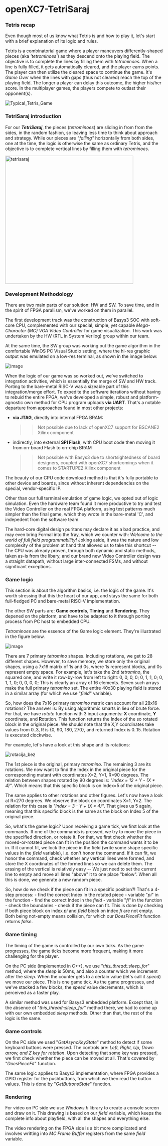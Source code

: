 # openXC7-TetriSaraj

**<h3> Tetris recap </h3>**

Even though most of us know what Tetris is and how to play it, let's start with a brief explanation of its logic and rules.

Tetris is a combinatorial game where a player maneuvers differently-shaped pieces (aka <i>'tetrominoes'</i>) as they descend onto the playing field. The objective is to complete the lines by filling them with <i>tetrominoes</i>. When a line is fully filled, it gets automatically cleared, and the player earns points. The player can then utilize the cleared space to continue the game. It's <i>Game Over</i> when the lines with gaps (thus not cleared) reach the top of the playing field. The longer a player can delay this outcome, the higher his/her score. In the multiplayer games, the players compete to outlast their opponent(s). 

![Typical_Tetris_Game](https://github.com/chili-chips-ba/openXC7-TetriSaraj/assets/113244867/bbd94950-8c0d-4dce-a1da-66681715f41d)

**<h3> TetriSaraj introduction </h3>**

For our <i><b>TetriSaraj</i></b>, the pieces (<i>tetrominoes</i>) are sliding in from from the sides, in the random fashion, so leaving less time to think about approach and strategy. While our pieces are <i>"falling"</i> horizontally from both sides, one at the time, the logic is otherwise the same as ordinary Tetris, and the objective is to complete vertical lines by filling them with <i>tetrominoes</i>.

  <img width="408" alt="tetrisaraj" src="https://github.com/chili-chips-ba/openXC7-TetriSaraj/assets/113244867/ceb74ee9-2ee2-461a-ab3f-e279f34bf71e">

**<h3> Development Methodology </h3>**

There are two main parts of our solution: HW and SW. To save time, and in the spirit of FPGA parallism, we've worked on them in parallel. 

The first development track was the construction of Basys3 SOC with soft-core CPU, complemented with our special, simple, yet capable <i>Mega-Character (MC) VGA Video Controller</i> for game visualization. This work was undertaken by the HW (RTL in System Verilog) group within our team.

At the same time, the SW group was working out the game algorithm in the comfortable WinOS PC Visual Studio setting, where the hi-res graphic output was emulated on a low-res terminal, as shown in the image below:

  ![image](https://github.com/chili-chips-ba/openXC7-TetriSaraj/assets/113244867/146a804c-dc82-46a3-8c0f-a984b1f0f3dc)

When the logic of our game was so worked out, we've switched to integration activities, which is essentially the merge of SW and HW track. Porting to the bare-metal RISC-V was a sizeable part of this integration/merge effort. To expedite the software iterations without having to rebuid the entire FPGA, we've developed a simple, robust and platform-agnostic own method for CPU program uploads <b>via UART</b>. That's a notable departure from approaches found in most other projects:
  - <b>via JTAG</b>, directly into internal FPGA BRAM: 
     >> Not possible due to lack of openXC7 support for BSCANE2 Xilinx component
  - indirectly, into external <b>SPI Flash</b>, with CPU boot code then moving it from on-board Flash to on-chip BRAM
     >> Not possible with Basys3 due to shortsightedness of board designers, coupled with openXC7 shortcomings when it comes to STARTUPE2 Xilinx component

The beauty of our CPU code download method is that it's fully portable to other device and boards, since without inherent dependencies on the special, vendor-specific IP.
     
Other than our full terminal emulation of game logic, we opted out of logic simulation. Even the hardware team found it more productive to try and test the Video Controller on the real FPGA platform, using test patterns much simpler than the final game, which they wrote in the bare-metal 'C', and indepedent from the software team. 

The hard-core digital design puritans may declare it as a bad practice, and may even bring Formal into the fray, which we counter with: <i>Welcome to the world of full field programmability!</i> Joking aside, it was the nature and low complexity of the problem at hand that allowed us to take this shortcut -- The CPU was already proven, through both dynamic and static methods, taken as-is from the libary, and our brand new Video Controller design was a straight datapath, without large inter-connected FSMs, and without significant exceptions.

**<h3> Game logic </h3>**

This section is about the algorithm basics, i.e. the logic of the game. It's worth stressing that this the heart of our app, and stays the same for both full-fledged PC and bare-metal RISC-V implementation. 

The other SW parts are: <b>Game controls</b>, <b>Timing</b> and <b>Rendering</b>. They depened on the platform, and have to be adapted to it through porting process from PC host to embedded CPU. 

<i>Tetrominoes</i> are the essence of the Game logic element. They're illustrated in the figure below.

  ![image](https://github.com/chili-chips-ba/openXC7-TetriSaraj/assets/113244867/3f4bd9aa-19b2-46f8-92a8-beec3c671afe)

There are 7 primary <i>tetromino</i> shapes. Including rotations, we get to 28 different shapes. However, to save memory, we store only the original shapes, using a 7x16 matrix of 1s and 0s, where 1s represent blocks, and 0s represent empty space. For example, let's take the 2nd <i>tetromino</i>, the squared one, and write it row-by-row from left to right: 
       0, 0, 0, 0; 
       0, 1, 1, 0; 
       0, 1, 1, 0; 
       0, 0, 0, 0; 
This is clearly an array of 16 elements. Seven such arrays make the full primary <i>tetromino</i> set. The entire 40x30 playing field is stored in a similar array (for which we use "<i>field</i>" variable).

So, how does the 7x16 primary <i>tetromino</i> matrix can account for all 28x16 rotations? The answer is: By using algorithmic smarts in lieu of brute force. For that, we have <i>rotate</i> function with 3 input arguments: <b>X</b> coordinate, <b>Y</b> coordinate, and <b>R</b>otation. This function returns the <b>I</b>ndex of the so rotated block in the original piece. We should note that the X,Y coordinates take values from 0..3, R is {0, 90, 180, 270}, and returned Index is 0..15. Rotation is executed clockwise.

For example, let's have a look at this shape and its rotations:

  ![rotacija_bez](https://github.com/chili-chips-ba/openXC7-TetriSaraj/assets/113244867/88ec5169-c7a7-4ad1-a3b8-18fb19fd305e)

The 1st piece is the original, primary <i>tetromino</i>. The remaining 3 are its rotations. We now want to find the Index in the original piece for the corresponding mutant with coordinates X=2, Y=1, R=90 degrees. The relation between shapes rotated by 90 degrees is: <i>"Index = 12 + Y - (X * 4)"</i>. Which means that this specific block is on Index=5 of the original piece. 

The same applies to other rotations and other figures. Let's now have a look at R=270 degrees. We observe the block on coordinates X=1, Y=2. The relation for this case is <i>"Index = 3 - Y + (X * 4)"</i>. That gives us 5 again, meaning that this specific block is the same as the block on Index 5 of the original piece.

So, what's the game logic? Upon receiving a game tick, we first look at the commands. If one of the commands is pressed, we try to move the piece in the specified direction, or rotate it. For that, we first check whether the moved-or-rotated piece can fit in the position the command wants it to be in. If it cannot fit, we lock the piece in the field (write some shape specific values in the <i>field</i> variable), i.e. don't honor the command. If it can fit, we honor the command, check whether any vertical lines were formed, and store the X coordinates of the formed lines so we can delete them. The erasing of the vertical is relatively easy -- We just need to set the current line to empty and move all lines "above" it to one place "below". When all this is done, we generate a new random piece. 

So, how do we check if the piece can fit in a specific position?! That's a 4-step process:
    - find the correct Index in the rotated piece - variable "<i>pi</i>" in the function
    - find the correct Index in the <i>field</i>  - variable "<i>fi</i>" in the function
    - check the boundaries
    - check if the piece can fit. This is done by checking if both piece block on index <i>pi</i> and <i>field</i> block on index <i>fi</i> are not empty. Both being not-empty means collision, for which our <i>DoesPieceFit</i> function returns <i>false</i>.

**<h3> Game timing </h3>**

The timing of the game is controlled by our own ticks. As the game progresses, the game ticks become more frequent, making it more challenging for the player.

On the PC side (implemented in C++), we use "<i>this_thread::sleep_for</i>" method, where the <i>sleep</i> is 50ms, and also a counter which we increment after the <i>sleep</i>. When the counter gets to a certain value (let's call it <i>speed</i>) we move our piece. This is one game tick. As the game progresses, and we've stacked a few blocks, the <i>speed</i> value decrements, which is perceived as a faster play. 

A similar method was used for Basys3 embedded platform. Except that, in the absence of "<i>this_thread::sleep_for</i>" method there, we had to come up with our own embedded <i>sleep</i> methods. Other than that, the rest of the logic is the same. 

**<h3> Game controls </h3>**

On the PC side we used "<i>GetAsyncKeyState</i>" method to detect if some keyboard buttons were pressed. The controls are: <i>Left, Right, Up, Down arrow, and Z key for rotation</i>. Upon detecting that some key was pressed, we first check whether the piece can be moved at all. That's covered by "<i>DoesPieceFit</i>" function. 

The same logic applies to Basys3 implementation, where FPGA provides a GPIO register for the pushbuttons, from which we then read the button values. This is done by "<i>GetButtonsState</i>" function.

**<h3> Rendering </h3>**

For video on PC side we use <i>Windows.h</i> library to create a console screen and draw on it. This drawing is based on our <i>field</i> variable, which keeps the complete info about playfield, with all the shapes and everything else. 

The video rendering on the FPGA side is a bit more complicated and involves writting into <i>MC Frame Buffer</i> registers from the same <i>field</i> variable.
